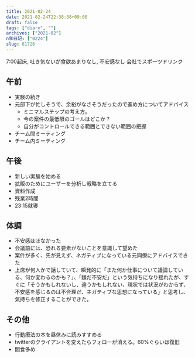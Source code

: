 ```yaml
---
title: 2021-02-24
date: 2021-02-24T22:38:38+09:00
draft: false
tags: ["diary", ""]
archives: ["2021-02"]
n年日記: ["0224"]
slug: 61726
---
```

7:00起床, 吐き気ないが食欲あまりなし, 不安感なし
会社でスポーツドリンク
## 午前
- 実験の続き
- 元部下が忙しそうで、余裕がなさそうだったので進め方についてアドバイス
  - ミニマルステップの考え方。
  - 今の案件の最低限のゴールはどこか？
  - 自分がコントロールできる範囲とできない範囲の把握
- チーム間ミーティング
- チーム内ミーティング
## 午後
- 新しい実験を始める
- 拡販のためにユーザーを分析し戦略を立てる
- 資料作成
- 残業2時間
- 23:15就寝
## 体調
- 不安感ほぼなかった
- 会議前には、恐れる要素がないことを意識して望めた
- 案件が多く、先が見えず、ネガティブになっている元同僚にアドバイスできた
- 上席が何人かで話していて、瞬発的に「また何か仕事について議論している、何か変わるのかも？」、「嫌だ不安だ」という気持ちになり揺れたが、すぐに「そうかもしれないし、違うかもしれない、現状では状況がわからず、不安感を感じるのは不合理だ、ネガティブな思想になっている」と思考し、気持ちを修正することができた。
## その他
- 行動療法の本を昼休みに読みすすめる
- twitterのクライアントを変えたらフォローが消える。60%ぐらいは復旧
- 間食多め